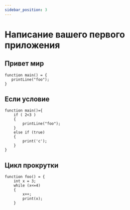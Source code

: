 ```yaml
---
sidebar_position: 3
---
```


# Написание вашего первого приложения

## Привет мир
```
function main() = {
   printLine("foo");
}
```

## Если условие
```
function main()={
    if ( 2<3 ) 
    {
        printLine("foo");
    }
    else if (true)
    {
        print('c');
    }
}
```

## Цикл прокрутки
```
function foo() = {
    int x = 3;
    while (x<=4)
    {
        x++;
        print(x);
    }

```